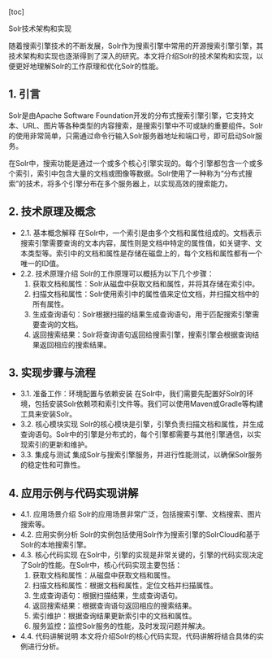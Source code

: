 
[toc]                    
                
                
Solr技术架构和实现

随着搜索引擎技术的不断发展，Solr作为搜索引擎中常用的开源搜索引擎引擎，其技术架构和实现也逐渐得到了深入的研究。本文将介绍Solr的技术架构和实现，以便更好地理解Solr的工作原理和优化Solr的性能。

## 1. 引言

Solr是由Apache Software Foundation开发的分布式搜索引擎引擎，它支持文本、URL、图片等各种类型的内容搜索，是搜索引擎中不可或缺的重要组件。Solr的使用非常简单，只需通过命令行输入Solr服务器地址和端口号，即可启动Solr服务。

在Solr中，搜索功能是通过一个或多个核心引擎实现的。每个引擎都包含一个或多个索引，索引中包含大量的文档或图像等数据。Solr使用了一种称为“分布式搜索”的技术，将多个引擎分布在多个服务器上，以实现高效的搜索能力。

## 2. 技术原理及概念

- 2.1. 基本概念解释
在Solr中，一个索引是由多个文档和属性组成的。文档表示搜索引擎需要查询的文本内容，属性则是文档中特定的属性值，如关键字、文本类型等。索引中的文档和属性是存储在磁盘上的，每个文档和属性都有一个唯一的ID值。
- 2.2. 技术原理介绍
Solr的工作原理可以概括为以下几个步骤：
   1. 获取文档和属性：Solr从磁盘中获取文档和属性，并将其存储在索引中。
   2. 扫描文档和属性：Solr使用索引中的属性值来定位文档，并扫描文档中的所有属性。
   3. 生成查询语句：Solr根据扫描的结果生成查询语句，用于匹配搜索引擎需要查询的文档。
   4. 返回搜索结果：Solr将查询语句返回给搜索引擎，搜索引擎会根据查询结果返回相应的搜索结果。

## 3. 实现步骤与流程

- 3.1. 准备工作：环境配置与依赖安装
在Solr中，我们需要先配置好Solr的环境，包括安装Solr依赖项和索引文件等。我们可以使用Maven或Gradle等构建工具来安装Solr。
- 3.2. 核心模块实现
Solr的核心模块是引擎，引擎负责扫描文档和属性，并生成查询语句。Solr中的引擎是分布式的，每个引擎都需要与其他引擎通信，以实现索引的更新和维护。
- 3.3. 集成与测试
集成Solr与搜索引擎服务，并进行性能测试，以确保Solr服务的稳定性和可靠性。

## 4. 应用示例与代码实现讲解

- 4.1. 应用场景介绍
Solr的应用场景非常广泛，包括搜索引擎、文档搜索、图片搜索等。
- 4.2. 应用实例分析
Solr的实例包括使用Solr作为搜索引擎的SolrCloud和基于Solr的本地搜索引擎。
- 4.3. 核心代码实现
在Solr中，引擎的实现是非常关键的，引擎的代码实现决定了Solr的性能。在Solr中，核心代码实现主要包括：
   1. 获取文档和属性：从磁盘中获取文档和属性。
   2. 扫描文档和属性：根据文档和属性，定位文档并扫描属性。
   3. 生成查询语句：根据扫描结果，生成查询语句。
   4. 返回搜索结果：根据查询语句返回相应的搜索结果。
   5. 索引维护：根据查询结果更新索引中的文档和属性。
   6. 服务监控：监控Solr服务的性能，及时发现问题并解决。
- 4.4. 代码讲解说明
本文将介绍Solr的核心代码实现，代码讲解将结合具体的实例进行分析。


